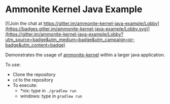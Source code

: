 Ammonite Kernel Java Example
============

[![Join the chat at https://gitter.im/ammonite-kernel-java-example/Lobby](https://badges.gitter.im/ammonite-kernel-java-example/Lobby.svg)](https://gitter.im/ammonite-kernel-java-example/Lobby?utm_source=badge&utm_medium=badge&utm_campaign=pr-badge&utm_content=badge)

Demonstrates the usage of [ammonite-kernel](https://github.com/harshad-deo/Ammonite) within a larger java application.

To use:
* Clone the repository
* `cd` to the repository
* To execute:
  - *nix: type in `./gradlew run`
  - windows: type in `gradlew run` 
